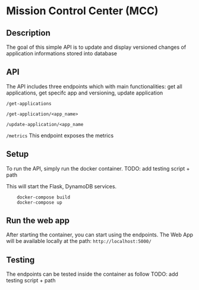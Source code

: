 # Mission Control Center (MCC) 

## Description

The goal of this simple API is to update and display versioned changes of application informations stored into database


## API

The API includes three endpoints which with main functionalities: get all applications, get specifc app and versioning, update application

`/get-applications`

`/get-application/<app_name>`

`/update-application/<app_name`

`/metrics`
This endpoint exposes the metrics 

## Setup
To run the API, simply run the docker container.
TODO: add testing script + path

This will start the Flask, DynamoDB services.

```
	docker-compose build
	docker-compose up  
```

## Run the web app
After starting the container, you can start using the endpoints.
The Web App will be available locally at the path: `http://localhost:5000/`


## Testing
The endpoints can be tested inside the container as follow
TODO: add testing script + path
